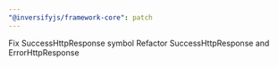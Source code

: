 ```yaml
---
"@inversifyjs/framework-core": patch
---
```


Fix SuccessHttpResponse symbol
Refactor SuccessHttpResponse and ErrorHttpResponse
